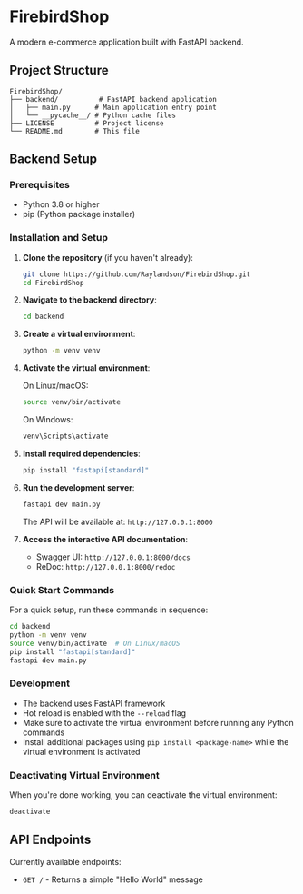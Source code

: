 # FirebirdShop

A modern e-commerce application built with FastAPI backend.

## Project Structure

```
FirebirdShop/
├── backend/          # FastAPI backend application
│   ├── main.py      # Main application entry point
│   └── __pycache__/ # Python cache files
├── LICENSE          # Project license
└── README.md        # This file
```

## Backend Setup

### Prerequisites

- Python 3.8 or higher
- pip (Python package installer)

### Installation and Setup

1. **Clone the repository** (if you haven't already):

   ```bash
   git clone https://github.com/Raylandson/FirebirdShop.git
   cd FirebirdShop
   ```

2. **Navigate to the backend directory**:

   ```bash
   cd backend
   ```

3. **Create a virtual environment**:

   ```bash
   python -m venv venv
   ```

4. **Activate the virtual environment**:

   On Linux/macOS:

   ```bash
   source venv/bin/activate
   ```

   On Windows:

   ```bash
   venv\Scripts\activate
   ```

5. **Install required dependencies**:

   ```bash
   pip install "fastapi[standard]"
   ```

6. **Run the development server**:

   ```bash
   fastapi dev main.py
   ```

   The API will be available at: `http://127.0.0.1:8000`

7. **Access the interactive API documentation**:
   - Swagger UI: `http://127.0.0.1:8000/docs`
   - ReDoc: `http://127.0.0.1:8000/redoc`

### Quick Start Commands

For a quick setup, run these commands in sequence:

```bash
cd backend
python -m venv venv
source venv/bin/activate  # On Linux/macOS
pip install "fastapi[standard]"
fastapi dev main.py
```

### Development

- The backend uses FastAPI framework
- Hot reload is enabled with the `--reload` flag
- Make sure to activate the virtual environment before running any Python commands
- Install additional packages using `pip install <package-name>` while the virtual environment is activated

### Deactivating Virtual Environment

When you're done working, you can deactivate the virtual environment:

```bash
deactivate
```

## API Endpoints

Currently available endpoints:

- `GET /` - Returns a simple "Hello World" message

